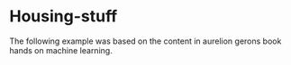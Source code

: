 # Housing-stuff
The following example was based on the content in aurelion gerons book hands on machine learning.

